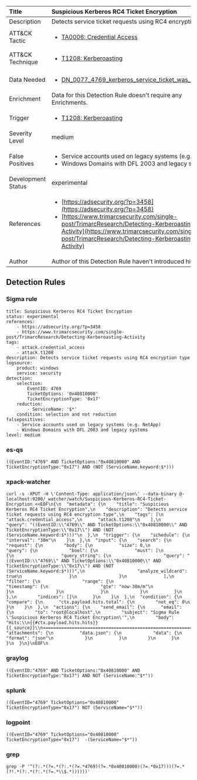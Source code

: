 | Title                | Suspicious Kerberos RC4 Ticket Encryption                                                                                                                                                 |
|:---------------------|:------------------------------------------------------------------------------------------------------------------------------------------------------------|
| Description          | Detects service ticket requests using RC4 encryption type                                                                                                                                           |
| ATT&amp;CK Tactic    |  <ul><li>[TA0006: Credential Access](https://attack.mitre.org/tactics/TA0006)</li></ul>  |
| ATT&amp;CK Technique | <ul><li>[T1208: Kerberoasting](https://attack.mitre.org/techniques/T1208)</li></ul>  |
| Data Needed          | <ul><li>[DN_0077_4769_kerberos_service_ticket_was_requested](../Data_Needed/DN_0077_4769_kerberos_service_ticket_was_requested.md)</li></ul>  |
| Enrichment           |  Data for this Detection Rule doesn't require any Enrichments.  |
| Trigger              | <ul><li>[T1208: Kerberoasting](../Triggers/T1208.md)</li></ul>  |
| Severity Level       | medium |
| False Positives      | <ul><li>Service accounts used on legacy systems (e.g. NetApp)</li><li>Windows Domains with DFL 2003 and legacy systems</li></ul>  |
| Development Status   | experimental |
| References           | <ul><li>[https://adsecurity.org/?p=3458](https://adsecurity.org/?p=3458)</li><li>[https://www.trimarcsecurity.com/single-post/TrimarcResearch/Detecting-Kerberoasting-Activity](https://www.trimarcsecurity.com/single-post/TrimarcResearch/Detecting-Kerberoasting-Activity)</li></ul>  |
| Author               |  Author of this Detection Rule haven't introduced himself  |


## Detection Rules

### Sigma rule

```
title: Suspicious Kerberos RC4 Ticket Encryption
status: experimental
references:
    - https://adsecurity.org/?p=3458
    - https://www.trimarcsecurity.com/single-post/TrimarcResearch/Detecting-Kerberoasting-Activity
tags:
    - attack.credential_access
    - attack.t1208
description: Detects service ticket requests using RC4 encryption type
logsource:
    product: windows
    service: security
detection:
    selection:
        EventID: 4769
        TicketOptions: '0x40810000'
        TicketEncryptionType: '0x17'
    reduction:
        - ServiceName: '$*'
    condition: selection and not reduction
falsepositives:
    - Service accounts used on legacy systems (e.g. NetApp)
    - Windows Domains with DFL 2003 and legacy systems
level: medium

```





### es-qs
    
```
((EventID:"4769" AND TicketOptions:"0x40810000" AND TicketEncryptionType:"0x17") AND (NOT (ServiceName.keyword:$*)))
```


### xpack-watcher
    
```
curl -s -XPUT -H \'Content-Type: application/json\' --data-binary @- localhost:9200/_watcher/watch/Suspicious-Kerberos-RC4-Ticket-Encryption <<EOF\n{\n  "metadata": {\n    "title": "Suspicious Kerberos RC4 Ticket Encryption",\n    "description": "Detects service ticket requests using RC4 encryption type",\n    "tags": [\n      "attack.credential_access",\n      "attack.t1208"\n    ],\n    "query": "((EventID:\\"4769\\" AND TicketOptions:\\"0x40810000\\" AND TicketEncryptionType:\\"0x17\\") AND (NOT (ServiceName.keyword:$*)))"\n  },\n  "trigger": {\n    "schedule": {\n      "interval": "30m"\n    }\n  },\n  "input": {\n    "search": {\n      "request": {\n        "body": {\n          "size": 0,\n          "query": {\n            "bool": {\n              "must": [\n                {\n                  "query_string": {\n                    "query": "((EventID:\\"4769\\" AND TicketOptions:\\"0x40810000\\" AND TicketEncryptionType:\\"0x17\\") AND (NOT (ServiceName.keyword:$*)))",\n                    "analyze_wildcard": true\n                  }\n                }\n              ],\n              "filter": {\n                "range": {\n                  "timestamp": {\n                    "gte": "now-30m/m"\n                  }\n                }\n              }\n            }\n          }\n        },\n        "indices": []\n      }\n    }\n  },\n  "condition": {\n    "compare": {\n      "ctx.payload.hits.total": {\n        "not_eq": 0\n      }\n    }\n  },\n  "actions": {\n    "send_email": {\n      "email": {\n        "to": "root@localhost",\n        "subject": "Sigma Rule \'Suspicious Kerberos RC4 Ticket Encryption\'",\n        "body": "Hits:\\n{{#ctx.payload.hits.hits}}{{_source}}\\n================================================================================\\n{{/ctx.payload.hits.hits}}",\n        "attachments": {\n          "data.json": {\n            "data": {\n              "format": "json"\n            }\n          }\n        }\n      }\n    }\n  }\n}\nEOF\n
```


### graylog
    
```
((EventID:"4769" AND TicketOptions:"0x40810000" AND TicketEncryptionType:"0x17") AND NOT (ServiceName:"$*"))
```


### splunk
    
```
((EventID="4769" TicketOptions="0x40810000" TicketEncryptionType="0x17") NOT (ServiceName="$*"))
```


### logpoint
    
```
((EventID="4769" TicketOptions="0x40810000" TicketEncryptionType="0x17")  -(ServiceName="$*"))
```


### grep
    
```
grep -P '^(?:.*(?=.*(?:.*(?=.*4769)(?=.*0x40810000)(?=.*0x17)))(?=.*(?!.*(?:.*(?:.*(?=.*\\$.*))))))'
```



